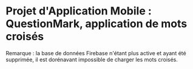 # Projet d'Application Mobile : QuestionMark, application de mots croisés

Remarque : la base de données Firebase n'étant plus active et ayant été supprimée, il est dorénavant impossible de charger les mots croisés.
